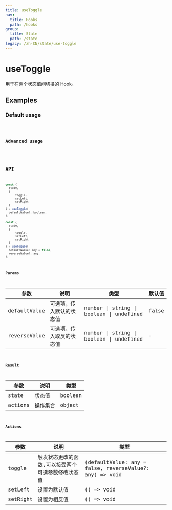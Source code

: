 ```yaml
---
title: useToggle
nav:
  title: Hooks
  path: /hooks
group:
  title: State
  path: /state
legacy: /zh-CN/state/use-toggle
---
```


# useToggle

用于在两个状态值间切换的 Hook。

## Examples

### Default usage

<code src="./demo/demo1.tsx" />

### Advanced usage

<code src="./demo/demo2.tsx" />

## API

```javascript
const {
  state,
  {
      toggle,
      setLeft,
      setRight
  }
} = useToggle(
  defaultValue?: boolean,
);

const {
  state,
  {
      toggle,
      setLeft,
      setRight
  }
} = useToggle(
  defaultValue: any = false,
  reverseValue?: any,
);
```
### Params

| 参数    | 说明                                         | 类型                   | 默认值 |
|---------|----------------------------------------------|------------------------|--------|
| defaultValue | 可选项，传入默认的状态值  | number \| string \| boolean \| undefined | false      |
| reverseValue | 可选项，传入取反的状态值  | number \| string \| boolean \| undefined | -      |

### Result

| 参数     | 说明                                 | 类型                 |
|----------|--------------------------------------|----------------------|
| state  | 状态值                         | boolean              |
| actions | 操作集合    | object |

### Actions

| 参数     | 说明                                 | 类型                 |
|----------|--------------------------------------|----------------------|
| toggle | 触发状态更改的函数,可以接受两个可选参数修改状态值 | (defaultValue: any = false, reverseValue?: any) => void |
| setLeft | 设置为默认值 | () => void |
| setRight | 设置为相反值 | () => void |
